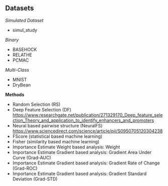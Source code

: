 ## Datasets

*Simulated Dataset*
- simul_study

*Binary*

- BASEHOCK
- RELATHE
- PCMAC

*Multi-Class*

- MNIST
- DryBean


**Methods**
- Random Selection (RS)
- Deep Feature Selection (DF) https://www.researchgate.net/publication/271329170_Deep_feature_selection_Theory_and_application_to_identify_enhancers_and_promoters
- Neural based pairwise structure (NeuralFS) https://www.sciencedirect.com/science/article/pii/S0950705120304238
- FScore (statistical based machine learning)
- Fisher (similarity based machine learning)
- Importance Estimate Weight based analysis: Weight
- Importance Estimate Gradient based analysis: Gradient Area Under Curve (Grad-AUC)
- Importance Estimate Gradient based analysis: Gradient Rate of Change (Grad-ROC)
- Importance Estimate Gradient based analysis: Gradient Standard Deviation (Grad-STD)
